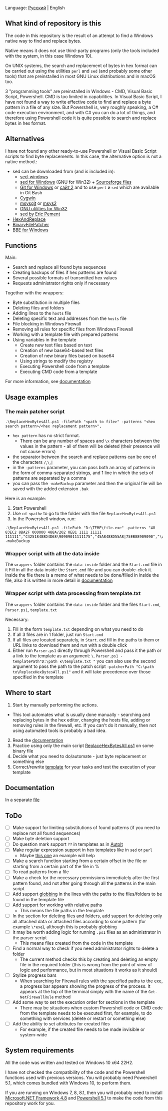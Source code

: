 Language: [Русский](README_RU.md) | English

## What kind of repository is this

The code in this repository is the result of an attempt to find a Windows native way to find and replace bytes.

Native means it does not use third-party programs (only the tools included with the system, in this case Windows 10).

On UNIX systems, the search and replacement of bytes in hex format can be carried out using the utilities `perl` and `sed` (and probably some other tools) that are preinstalled in most GNU Linux distributions and in macOS too.

3 "programming tools" are preinstalled in Windows - CMD, Visual Basic Script, Powershell.
CMD is too limited in capabilities. In Visual Basic Script, I have not found a way to write effective code to find and replace a byte pattern in a file of any size. But Powershell is, very roughly speaking, a C# code execution environment, and with C# you can do a lot of things, and therefore using Powershell code it is quite possible to search and replace bytes in hex format.

## Alternatives

I have not found any other ready-to-use Powershell or Visual Basic Script scripts to find byte replacements.
In this case, the alternative option is not a native method.:

- sed can be downloaded from (and is included in):
    - [sed-windows](https://github.com/mbuilov/sed-windows)
    - [sed for Windows](https://gnuwin32.sourceforge.net/packages/sed.htm) (GNU for Win32) + [Sourceforge files](https://sourceforge.net/projects/gnuwin32/files/sed/)
    - [Git for Windows](https://git-scm.com/download/win) or [сайт 2](https://gitforwindows.org/) and to use `perl` и `sed` which are available in Git Bash
    - [Cygwin](https://cygwin.com/)
    - [msysgit](https://github.com/msysgit/msysgit/) or [msys2](https://www.msys2.org/)
    - [GNU utilities for Win32](https://unxutils.sourceforge.net/)
    - [sed by Eric Pement](https://www.pement.org/sed/)
- [HexAndReplace](https://github.com/jjxtra/HexAndReplace)
- [BinaryFilePatcher](https://github.com/Invertex/BinaryFilePatcher)
- [BBE for Windows](https://anilech.blogspot.com/2016/09/binary-block-editor-bbe-for-windows.html)

## Functions

Main:
- Search and replace all found byte sequences
- Creating backups of files if hex patterns are found
- Several possible formats of transmitted hex values
- Requests administrator rights only if necessary

Together with the wrappers:
- Byte substitution in multiple files
- Deleting files and folders
- Adding lines to the `hosts` file
- Deleting specific text and addresses from the `hosts` file
- File blocking in Windows Firewall
- Removing all rules for specific files from Windows Firewall
- Working with a template file with prepared patterns
- Using variables in the template
  - Create new text files based on text
  - Creation of new base64-based text files
  - Creation of new binary files based on base64
  - Using strings to modify the registry
  - Executing Powershell code from a template
  - Executing CMD code from a template

For more information, see [documentation](./docs/docs_EN.md)

## Usage examples

### The main patcher script

```
.\ReplaceHexBytesAll.ps1 -filePath "<path to file>" -patterns "<hex search pattern>/<hex replacement pattern>",
```
- `hex pattern` has no strict format.
  - There can be any number of spaces and `\x` characters between the values in the pattern - all of them will be deleted (their presence will not cause errors)
- the separator between the search and replace patterns can be one of the characters `/`,`\`,`|`
- in the `-patterns` parameter, you can pass both an array of patterns in the form of comma-separated strings, and 1 line in which the sets of patterns are separated by a comma
- you can pass the `-makeBackup` parameter and then the original file will be saved with the added extension `.bak`

Here is an example:

1. Start Powershell
2. Use `cd <path>` to go to the folder with the file `ReplaceHexBytesAll.ps1`
3. In the Powershell window, run:
```
.\ReplaceHexBytesAll.ps1 -filePath "D:\TEMP\file.exe" -patterns "48 83EC2 8BA2F 000000 488A/202 0EB1 1111 11111 111111","C42518488D4D68\90909011111175","45A8488D55A8|75EB88909090","\xAA\x7F\xBB\x08\xE3\x4D|\xBB\x90\xB1\xE8\x99\x4D" -makeBackup
```

### Wrapper script with all the data inside

The `wrappers` folder contains the `data inside` folder and the `Start.cmd` file in it
Fill in all the data inside the `Start.cmd` file and you can double-click it.
Inside the file there is a memo of what needs to be done/filled in inside the file, also it is written in more detail in [documentation](./docs/docs_EN.md)

### Wrapper script with data processing from template.txt

The `wrappers` folder contains the `data inside` folder and the files `Start.cmd`, `Parser.ps1`, `template.txt`

Necessary:
1. Fill in the form `template.txt` depending on what you need to do
2. If all 3 files are in 1 folder, just run `Start.cmd`
3. If all files are located separately, in `Start.cmd` fill in the paths to them or URL links to download them and run with a double click
4. Either run `Parser.ps1` directly through Powershell and pass it the path or a link to the template as an argument:
``
\.Parser.ps1 -templatePath"D:\path к\template.txt "
``
you can also use the second argument to pass the path to the patch script `-patcherPath "C:\path to\ReplaceHexBytesAll.ps1"` and it will take precedence over those specified in the template

## Where to start

1. Start by manually performing the actions.
  - This tool automates what is usually done manually - searching and replacing bytes in the hex editor, changing the hosts file, adding or removing rules in the firewall, etc. If you can't do it manually, then not using automated tools is probably a bad idea.
2. Read the [documentation](./docs/docs_EN.md)
3. Practice using only the main script [ReplaceHexBytesAll.ps1](./core/ReplaceHexBytesAll.ps1) on some binary file
4. Decide what you need to do/automate - just byte replacement or something else
5. Correct/rewrite [template](./wrappers/data%20in%20template/template.txt) for your tasks and test the execution of your template


## Documentation

In a separate [file](./docs/docs_EN.md)

## ToDo

- [ ] Make support for limiting substitutions of found patterns (if you need to replace not all found sequences)
- [ ] Make byte deletion support
- [ ] Do question mark support `??` in templates as in [AutoIt](https://www.autoitscript.com/autoit3/docs/functions/StringRegExp.htm)
- [ ] Make regular expression support in hex templates like in `sed` or `perl`
  - Maybe [this one](https://stackoverflow.com/a/55314611) an example will help
- [ ] Make a search function starting from a certain offset in the file or starting from a certain part of the file in %
- [ ] To read patterns from a file
- [ ] Make a check for the necessary permissions immediately after the first pattern found, and not after going through all the patterns in the main script
- [ ] Add support [globbing](https://stackoverflow.com/questions/30229465/what-is-file-globbing) in the lines with the paths to the files/folders to be found in the template file
- [ ] Add support for working with relative paths
   - This means the file paths in the template
- [ ] In the section for deleting files and folders, add support for deleting only all attached data or attached files according to some pattern (for example `\*exe`), although this is probably globbing
- [ ] It may be worth adding logic for running `.ps1` files as an administrator in the parser script
   - This means files created from the code in the template
- [ ] Find a normal way to check if you need administrator rights to delete a folder
  - The current method checks this by creating and deleting an empty file in the required folder (this is wrong from the point of view of logic and performance, but in most situations it works as it should)
- [ ] Stylize progress bars
  - When searching for Firewall rules with the specified paths to the exe, a progress bar appears showing the progress of the process. It appears at the top of the terminal simply with the name of the `Get-NetFirewallRule` method
- [ ] Add some way to set the execution order for sections in the template
  - There may be situations when custom Powershell code or CMD code from the template needs to be executed first, for example, to do something with services (delete or restart or something else)
- [ ] Add the ability to set attributes for created files
  - For example, if the created file needs to be made invisible or system-wide

## System requirements

All the code was written and tested on Windows 10 x64 22H2.

I have not checked the compatibility of the code and the Powershell functions used with previous versions. You will probably need Powershell 5.1, which comes bundled with Windows 10, to perform them.

If you are running on Windows 7, 8, 8.1, then you will probably need to install [Microsoft.NET Framework 4.8](https://support.microsoft.com/topic/microsoft-net-framework-4-8-offline-installer-for-windows-9d23f658-3b97-68ab-d013-aa3c3e7495e0) and [Powershell 5.1](https://www.microsoft.com/download/details.aspx/?id=54616) to make the code from this repository work for you.
